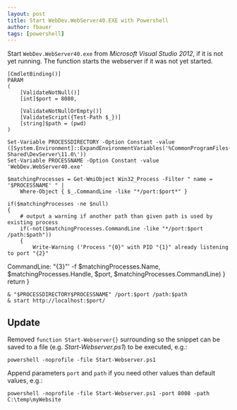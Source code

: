 ```yaml
---
layout: post
title: Start WebDev.WebServer40.EXE with Powershell
author: fbauer
tags: [powershell]
---
```


Start `WebDev.WebServer40.exe` from _Microsoft Visual Studio 2012_, if it is not yet running. The function starts the webserver if it was not yet started.
<!--break-->



	[CmdletBinding()]
	PARAM
	(
		[ValidateNotNull()]
		[int]$port = 8080,

		[ValidateNotNullOrEmpty()]
		[ValidateScript({Test-Path $_})]
		[string]$path = (pwd)
	)

	Set-Variable PROCESSDIRECTORY -Option Constant -value ([System.Environment]::ExpandEnvironmentVariables('%CommonProgramFiles(x86)%\Microsoft Shared\DevServer\11.0\'))
	Set-Variable PROCESSNAME -Option Constant -value 'WebDev.WebServer40.exe'

	$matchingProcesses = Get-WmiObject Win32_Process -Filter " name = '$PROCESSNAME' " |
		Where-Object { $_.CommandLine -like "*/port:$port*" }

	if($matchingProcesses -ne $null)
	{
		# output a warning if another path than given path is used by existing process
		if(-not($matchingProcesses.CommandLine -like "*/port:$port /path:$path"))
		{
			Write-Warning ('Process "{0}" with PID "{1}" already listening to port "{2}"
CommandLine: "{3}"' -f $matchingProcesses.Name, $matchingProcesses.Handle, $port, $matchingProcesses.CommandLine)
		}
		return
	}

	& "$PROCESSDIRECTORY$PROCESSNAME" /port:$port /path:$path
	& start http://localhost:$port/



## Update
Removed `function Start-Webserver{}` surrounding so the snippet can be saved to a file (e.g. _Start-Webserver.ps1_) to be executed, e.g.:

	powershell -noprofile -file Start-Webserver.ps1

Append parameters `port` and `path` if you need other values than default values, e.g.:

	powershell -noprofile -file Start-Webserver.ps1 -port 8008 -path C:\temp\myWebsite
